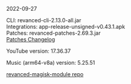 2022-09-27
  
CLI: revanced-cli-2.13.0-all.jar  
Integrations: app-release-unsigned-v0.43.1.apk  
Patches: revanced-patches-2.69.3.jar  
[Patches Changelog](https://github.com/revanced/revanced-patches/releases/tag/v2.69.3)  

YouTube version: 17.36.37  

Music (arm64-v8a) version: 5.25.51  

[revanced-magisk-module repo](https://github.com/j-hc/revanced-magisk-module)
